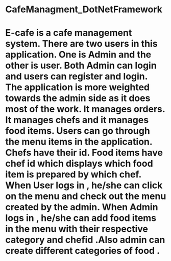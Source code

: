 # CafeManagment_DotNetFramework


# E-cafe is a cafe management system. There are two users in this application. One is Admin and the other is user. Both Admin can login and users can register and login. The application is more weighted towards the admin side as it does most of the work. It manages orders. It manages chefs and it manages food items. Users can go through the menu items in the application. Chefs have their id. Food items have chef id which displays which food item is prepared by which chef. When User logs in , he/she can click on the menu and check out the menu created by the admin. When Admin logs in , he/she can add food items in the menu with their respective category and chefid .Also admin can create different categories of food .  

